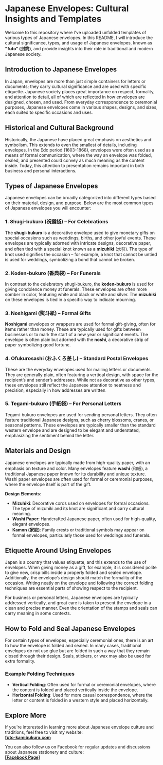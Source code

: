 # Japanese Envelopes: Cultural Insights and Templates

Welcome to this repository where I've uploaded unfolded templates of various types of Japanese envelopes. In this README, I will introduce the cultural significance, types, and usage of Japanese envelopes, known as **"futo" (封筒)**, and provide insights into their role in traditional and modern Japanese society.

## Introduction to Japanese Envelopes

In Japan, envelopes are more than just simple containers for letters or documents; they carry cultural significance and are used with specific etiquette. Japanese society places great importance on respect, formality, and attention to detail, all of which are reflected in how envelopes are designed, chosen, and used. From everyday correspondence to ceremonial purposes, Japanese envelopes come in various shapes, designs, and sizes, each suited to specific occasions and uses.

## Historical and Cultural Background

Historically, the Japanese have placed great emphasis on aesthetics and symbolism. This extends to even the smallest of details, including envelopes. In the Edo period (1603-1868), envelopes were often used as a means of formal communication, where the way an envelope was folded, sealed, and presented could convey as much meaning as the content inside. Today, this attention to presentation remains important in both business and personal interactions.

## Types of Japanese Envelopes

Japanese envelopes can be broadly categorized into different types based on their material, design, and purpose. Below are the most common types of Japanese envelopes you will encounter:

### 1. **Shugi-bukuro (祝儀袋)** – For Celebrations
The **shugi-bukuro** is a decorative envelope used to give monetary gifts on special occasions such as weddings, births, and other joyful events. These envelopes are typically adorned with intricate designs, decorative paper, and often tied with a special knot known as a **mizuhiki** (水引). The type of knot used signifies the occasion – for example, a knot that cannot be untied is used for weddings, symbolizing a bond that cannot be broken.

### 2. **Koden-bukuro (香典袋)** – For Funerals
In contrast to the celebratory shugi-bukuro, the **koden-bukuro** is used for giving condolence money at funerals. These envelopes are often more somber in color, featuring white and black or white and silver. The **mizuhiki** on these envelopes is tied in a specific way to indicate mourning.

### 3. **Noshigami (熨斗紙)** – Formal Gifts
**Noshigami** envelopes or wrappers are used for formal gift-giving, often for items rather than money. These are typically used for gifts between businesses or to mark the start of a new year or significant events. The envelope is often plain but adorned with the **noshi**, a decorative strip of paper symbolizing good fortune.

### 4. **Ofukurosashi (おふくろ差し)** – Standard Postal Envelopes
These are the everyday envelopes used for mailing letters or documents. They are generally plain, often featuring a vertical design, with space for the recipient’s and sender’s addresses. While not as decorative as other types, these envelopes still reflect the Japanese attention to neatness and precision, especially in how addresses are written.

### 5. **Tegami-bukuro (手紙袋)** – For Personal Letters
Tegami-bukuro envelopes are used for sending personal letters. They often feature traditional Japanese designs, such as cherry blossoms, cranes, or seasonal patterns. These envelopes are typically smaller than the standard western envelope and are designed to be elegant and understated, emphasizing the sentiment behind the letter.

## Materials and Design

Japanese envelopes are typically made from high-quality paper, with an emphasis on texture and color. Many envelopes feature **washi** (和紙), a traditional Japanese paper known for its durability and unique texture. Washi paper envelopes are often used for formal or ceremonial purposes, where the envelope itself is part of the gift.

**Design Elements**:
- **Mizuhiki**: Decorative cords used on envelopes for formal occasions. The type of mizuhiki and its knot are significant and carry cultural meaning.
- **Washi Paper**: Handcrafted Japanese paper, often used for high-quality, elegant envelopes.
- **Kamon (家紋)**: Family crests or traditional symbols may appear on formal envelopes, particularly those used for weddings and funerals.

## Etiquette Around Using Envelopes

Japan is a country that values etiquette, and this extends to the use of envelopes. When giving money as a gift, for example, it is considered polite to give new, crisp bills inside a properly folded and sealed envelope. Additionally, the envelope’s design should match the formality of the occasion. Writing neatly on the envelope and following the correct folding techniques are essential parts of showing respect to the recipient.

For business or personal letters, Japanese envelopes are typically addressed vertically, and great care is taken to present the envelope in a clean and precise manner. Even the orientation of the stamps and seals can carry meaning in some contexts.

## How to Fold and Seal Japanese Envelopes

For certain types of envelopes, especially ceremonial ones, there is an art to how the envelope is folded and sealed. In many cases, traditional envelopes do not use glue but are folded in such a way that they remain closed through their design. Seals, stickers, or wax may also be used for extra formality.

### Example Folding Techniques
- **Vertical Folding**: Often used for formal or ceremonial envelopes, where the content is folded and placed vertically inside the envelope.
- **Horizontal Folding**: Used for more casual correspondence, where the letter or content is folded in a western style and placed horizontally.

## Explore More

If you're interested in learning more about Japanese envelope culture and traditions, feel free to visit my website:  
**[futo-kamibukuro.com](https://www.futo-kamibukuro.com/)**

You can also follow us on Facebook for regular updates and discussions about Japanese stationery and culture:  
**[[Facebook Page]](https://www.facebook.com/futo.kamibukuro)**


